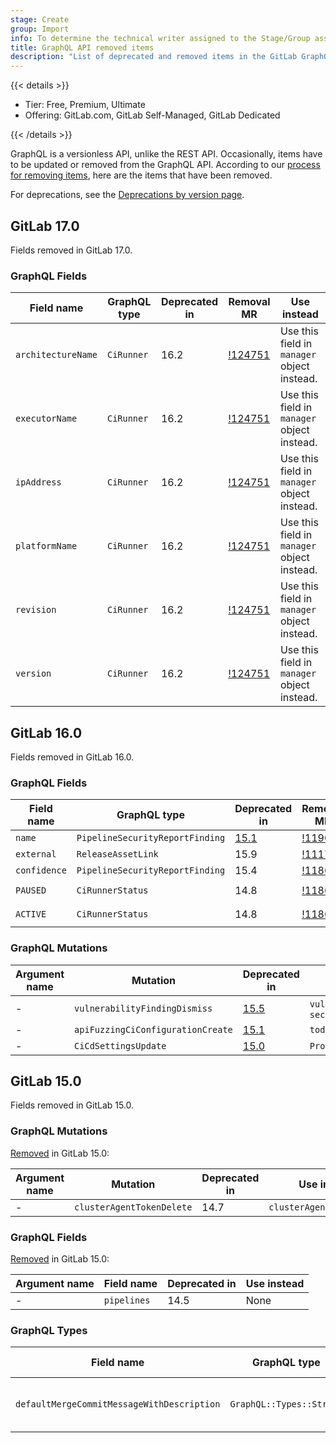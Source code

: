 ```yaml
---
stage: Create
group: Import
info: To determine the technical writer assigned to the Stage/Group associated with this page, see https://handbook.gitlab.com/handbook/product/ux/technical-writing/#assignments
title: GraphQL API removed items
description: "List of deprecated and removed items in the GitLab GraphQL API."
---
```


{{< details >}}

- Tier: Free, Premium, Ultimate
- Offering: GitLab.com, GitLab Self-Managed, GitLab Dedicated

{{< /details >}}

GraphQL is a versionless API, unlike the REST API.
Occasionally, items have to be updated or removed from the GraphQL API.
According to our [process for removing items](_index.md#deprecation-and-removal-process), here are the items that have been removed.

For deprecations, see the [Deprecations by version page](../../update/deprecations.md).

## GitLab 17.0

Fields removed in GitLab 17.0.

### GraphQL Fields

| Field name         | GraphQL type | Deprecated in | Removal MR                                                              | Use instead |
|--------------------|--------------|---------------|-------------------------------------------------------------------------|-------------|
| `architectureName` | `CiRunner`   | 16.2          | [!124751](https://gitlab.com/gitlab-org/gitlab/-/merge_requests/124751) | Use this field in `manager` object instead. |
| `executorName`     | `CiRunner`   | 16.2          | [!124751](https://gitlab.com/gitlab-org/gitlab/-/merge_requests/124751) | Use this field in `manager` object instead. |
| `ipAddress`        | `CiRunner`   | 16.2          | [!124751](https://gitlab.com/gitlab-org/gitlab/-/merge_requests/124751) | Use this field in `manager` object instead. |
| `platformName`     | `CiRunner`   | 16.2          | [!124751](https://gitlab.com/gitlab-org/gitlab/-/merge_requests/124751) | Use this field in `manager` object instead. |
| `revision`         | `CiRunner`   | 16.2          | [!124751](https://gitlab.com/gitlab-org/gitlab/-/merge_requests/124751) | Use this field in `manager` object instead. |
| `version`          | `CiRunner`   | 16.2          | [!124751](https://gitlab.com/gitlab-org/gitlab/-/merge_requests/124751) | Use this field in `manager` object instead. |

## GitLab 16.0

Fields removed in GitLab 16.0.

### GraphQL Fields

| Field name   | GraphQL type                    | Deprecated in                                                       | Removal MR                                                              | Use instead |
|--------------|---------------------------------|---------------------------------------------------------------------|-------------------------------------------------------------------------|-------------|
| `name`       | `PipelineSecurityReportFinding` | [15.1](https://gitlab.com/gitlab-org/gitlab/-/merge_requests/89571) | [!119055](https://gitlab.com/gitlab-org/gitlab/-/merge_requests/119055) | `title`     |
| `external`   | `ReleaseAssetLink`              | 15.9                                                                | [!111750](https://gitlab.com/gitlab-org/gitlab/-/merge_requests/111750) | None        |
| `confidence` | `PipelineSecurityReportFinding` | 15.4                                                                | [!118617](https://gitlab.com/gitlab-org/gitlab/-/merge_requests/118617) | None        |
| `PAUSED`     | `CiRunnerStatus`                | 14.8                                                                | [!118635](https://gitlab.com/gitlab-org/gitlab/-/merge_requests/118635) | `CiRunner.paused: true` |
| `ACTIVE`     | `CiRunnerStatus`                | 14.8                                                                | [!118635](https://gitlab.com/gitlab-org/gitlab/-/merge_requests/118635) | `CiRunner.paused: false` |

### GraphQL Mutations

| Argument name | Mutation                          | Deprecated in                                                       | Use instead |
|---------------|-----------------------------------|---------------------------------------------------------------------|-------------|
| -             | `vulnerabilityFindingDismiss`     | [15.5](https://gitlab.com/gitlab-org/gitlab/-/merge_requests/99170) | `vulnerabilityDismiss` or `securityFindingDismiss` |
| -             | `apiFuzzingCiConfigurationCreate` | [15.1](https://gitlab.com/gitlab-org/gitlab/-/merge_requests/87241) | `todos`     |
| -             | `CiCdSettingsUpdate`              | [15.0](https://gitlab.com/gitlab-org/gitlab/-/issues/361801)        | `ProjectCiCdSettingsUpdate` |

## GitLab 15.0

Fields removed in GitLab 15.0.

### GraphQL Mutations

[Removed](https://gitlab.com/gitlab-org/gitlab/-/merge_requests/85382) in GitLab 15.0:

| Argument name | Mutation                  | Deprecated in | Use instead |
|---------------|---------------------------|---------------|-------------|
| -             | `clusterAgentTokenDelete` | 14.7          | `clusterAgentTokenRevoke` |

### GraphQL Fields

[Removed](https://gitlab.com/gitlab-org/gitlab/-/issues/342882) in GitLab 15.0:

| Argument name | Field name  | Deprecated in | Use instead |
|---------------|-------------|---------------|-------------|
| -             | `pipelines` | 14.5          | None        |

### GraphQL Types

| Field name                                 | GraphQL type             | Deprecated in | Use instead |
|--------------------------------------------|--------------------------|---------------|-------------|
| `defaultMergeCommitMessageWithDescription` | `GraphQL::Types::String` | 14.5          | None. Define a [merge commit template](../../user/project/merge_requests/commit_templates.md) in your project and use `defaultMergeCommitMessage`. |
